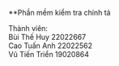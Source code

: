 **Phần mềm kiểm tra chính tả

Thành viên:<br>
Bùi Thế Huy 22022667 <br>
Cao Tuấn Anh 22022562 <br>
Vũ Tiến Triển 19020864
